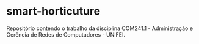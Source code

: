# smart-horticuture
Repositório contendo o trabalho da disciplina  COM241.1 - Administração e Gerência de Redes de Computadores - UNIFEI.

